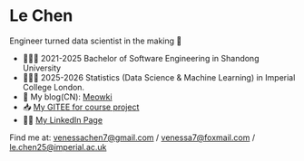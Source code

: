 # Le Chen

Engineer turned data scientist in the making 🚀  

- 👩🏻‍🎓 2021-2025 Bachelor of Software Engineering in Shandong University
- 👩🏻‍💻 2025-2026 Statistics (Data Science & Machine Learning) in Imperial College London.
- 📄 My blog(CN): [Meowki](https://www.cnblogs.com/meowki/)
- 📥 [My GITEE for course project](https://gitee.com/meowki)
- ✍🏻 [My LinkedIn Page](https://www.linkedin.com/in/chenle2003/)

Find me at: venessachen7@gmail.com / venessa7@foxmail.com / le.chen25@imperial.ac.uk

